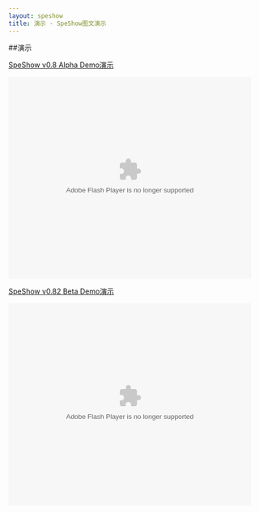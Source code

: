 ```yaml
---
layout: speshow
title: 演示 - SpeShow图文演示 
---
```


##演示</h2>

[SpeShow v0.8 Alpha Demo演示](http://www.bilibili.tv/video/av338148/)

<div class="video_box">
<embed class="video" src="http://www.tudou.com/v/HI4Q1CjGKdg/&rpid=118541&resourceId=118541_05_05_99&bid=05/v.swf" type="application/x-shockwave-flash" allowscriptaccess="always" allowfullscreen="true" wmode="opaque" width="480" height="400">
</embed>
</div>

[SpeShow v0.82 Beta Demo演示](http://www.bilibili.tv/video/av374493/)

<div class="video_box">
<embed class="video" src="http://www.tudou.com/v/HJ5C2Ng_pPE/&rpid=118541&resourceId=118541_05_05_99&bid=05/v.swf" type="application/x-shockwave-flash" allowscriptaccess="always" allowfullscreen="true" wmode="opaque" width="480" height="400">
</embed>
</div>